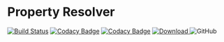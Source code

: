 # Property Resolver

[![Build Status](https://travis-ci.org/sumacio-github/property-resolver.svg?branch=master)](https://travis-ci.org/sumacio-github/property-resolver)
[![Codacy Badge](https://api.codacy.com/project/badge/Grade/9a919adf069743e0851af16ae757ea85)](https://www.codacy.com/manual/ross-stockman/property-resolver?utm_source=github.com&amp;utm_medium=referral&amp;utm_content=sumacio-github/property-resolver&amp;utm_campaign=Badge_Grade)
[![Codacy Badge](https://api.codacy.com/project/badge/Coverage/9a919adf069743e0851af16ae757ea85)](https://www.codacy.com/manual/ross-stockman/property-resolver?utm_source=github.com&amp;utm_medium=referral&amp;utm_content=sumacio-github/property-resolver&amp;utm_campaign=Badge_Coverage)
[![Download](https://api.bintray.com/packages/ross-stockman/sumac.io-utils/property-resolver/images/download.svg?version=0.0.1) ](https://bintray.com/ross-stockman/sumac.io-utils/property-resolver/0.0.1/link)
![GitHub](https://img.shields.io/github/license/sumacio-github/property-resolver)
